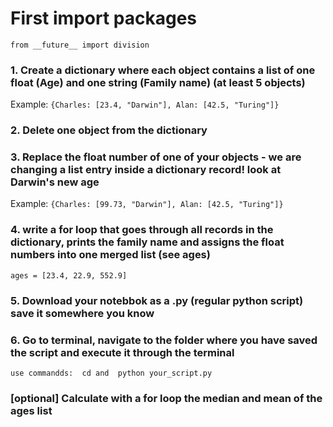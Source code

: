 # First import packages
`from __future__ import division `

### 1. Create a dictionary where each object contains a list of one float (Age) and one string (Family name) (at least 5 objects)

Example:
`{Charles: [23.4, "Darwin"], Alan: [42.5, "Turing"]}`


### 2. Delete one object from the dictionary


### 3. Replace the float number of one of your objects - we are changing a list entry inside a dictionary record! look at Darwin's new age

Example:
`{Charles: [99.73, "Darwin"], Alan: [42.5, "Turing"]}`


### 4. write a for loop that goes through all records in the dictionary, prints the family name and assigns the float numbers into one merged list (see ages)

`ages = [23.4, 22.9, 552.9]`

### 5. Download your notebbok as a .py (regular python script) save it somewhere you know

### 6. Go to terminal, navigate to the folder where you have saved the script and execute it through the terminal

`use commandds: 
cd and 
python your_script.py`


### [optional] Calculate with a for loop the median and mean of the ages list

